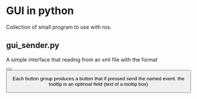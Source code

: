 GUI in python
================================

Collection of small program to use with ros.

gui_sender.py
-------------------------
A simple interface that reading from an xml file with the format

<list>

<button name='Start' event='e_start' tooltip='start the robot'/>

<button name='Stop' event='e_stop'/>

</list>


Each button group produces a button that if pressed send the named event.
the tooltip is an optinoal field (text of a tooltip box)
